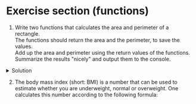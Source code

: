 # Exercise section (functions)

1. Write two functions that calculates the area and perimeter of a rectangle. <br>
   The functions should return the area and the perimeter, to save the values. <br>
   Add up the area and perimeter using the return values of the functions. <br>
   Summarize the results "nicely" and output them to the console.
   
<details>
<summary>Solution</summary>

```python
# Create a function to calculate the area
def rectangle_area(width, length):
    area = width * length
    return area


# Create a function to calculate the perimeter
def rectangle_perimeter(width, length):
    perimeter = 2 * width + 2 * length
    return perimeter


# Now we ask the user to input the width and length
# Do not forget to convert the string input in a float data type
width = float(input("Enter the width of the rectangle: "))
length = float(input("Enter the length of the rectangle: "))
# We use the functions to calculate the area and perimeter
area = rectangle_area(width, length)
perimeter = rectangle_perimeter(width, length)
# We print the results in the console
print(f"A rectangle with a length of {length} units and width of {width} units has a\narea of {area} square units and a perimeter of {perimeter} square units!")
```

</details>

2. The body mass index (short: BMI) is a number that can be used to estimate whether you are underweight, normal or overweight. One calculates this number according to the following formula: 
